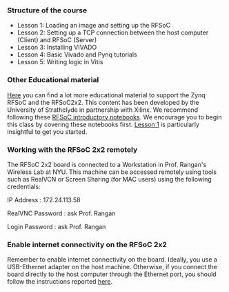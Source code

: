 ### Structure of the course

- Lesson 1: Loading an image and setting up the RFSoC
- Lesson 2: Setting up a TCP connection between the host computer (Client) and RFSoC (Server)
- Lesson 3: Installing VIVADO
- Lesson 4: Basic Vivado and Pynq tutorials
- Lesson 5: Writing logic in Vitis
  
### Other Educational material 
[Here](https://xilinx.github.io/RFSoC2x2-PYNQ/educational_resources.html) you can find a lot more educational material to support the Zynq RFSoC and the RFSoC2x2. This content has been developed by the University of Strathclyde in partnership with Xilinx. We recommend following these [RFSoC introductory notebooks](https://github.com/strath-sdr/rfsoc_notebooks). We encourage you to begin this class by covering these notebooks first. [Lesson 1](http://192.168.3.1:9090/lab/workspaces/auto-a/tree/rfsoc-notebooks/01_rfsoc_architecture_overview.ipynb) is particularly insightful to get you started. 


### Working with the RFSoC 2x2 remotely

The RFSoC 2x2 board is connected to a Workstation in Prof. Rangan's Wireless Lab at NYU. This machine can be accessed remotely using tools such as RealVCN or Screen Sharing (for MAC users) using the following credentials:
 
IP Address       : 172.24.113.58

RealVNC Password : ask Prof. Rangan

Login Password   : ask Prof. Rangan


### Enable internet connectivity on the RFSoC 2x2

Remember to enable internet connectivity on the board. Ideally, you use a USB-Ethernet adapter on the host machine. Otherwise, if you connect the board directly to the host computer through the Ethernet port, you should follow the instructions reported [here](https://github.com/nyu-wireless/mmwsdr/blob/main/Lessons%20for%20RFSoC/Tips/Connectivity.md). 

